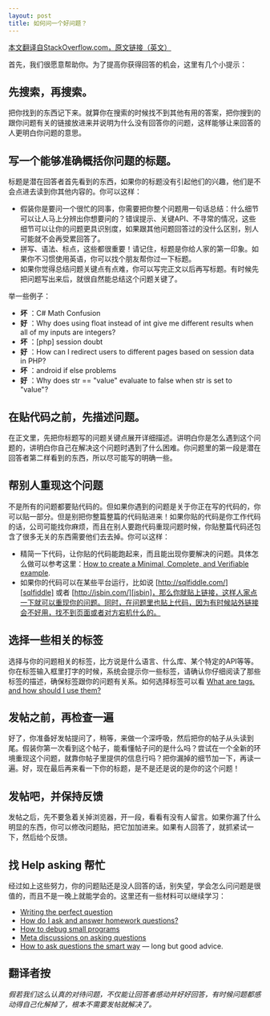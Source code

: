 ```yaml
---
layout: post
title: 如何问一个好问题？
---
```

[本文翻译自StackOverflow.com，原文链接（英文）][1]

首先，我们很愿意帮助你。为了提高你获得回答的机会，这里有几个小提示：

## 先搜索，再搜索。

把你找到的东西记下来。就算你在搜索的时候找不到其他有用的答案，把你搜到的跟你问题有关的链接放进来并说明为什么没有回答你的问题，这样能够让来回答的人更明白你问题的意思。

## 写一个能够准确概括你问题的**标题**。

标题是潜在回答者首先看到的东西，如果你的标题没有引起他们的兴趣，他们是不会点进去读到你其他内容的。你可以这样：

* 假装你是要问一个很忙的同事，你需要把你整个问题用一句话总结：什么细节可以让人马上分辨出你想要问的？错误提示、关键API、不寻常的情况，这些细节可以让你的问题更具识别度，如果跟其他问题回答过的没什么区别，别人可能就不会再受累回答了。
* 拼写、语法、标点，这些都很重要！请记住，标题是你给人家的第一印象。如果你不习惯使用英语，你可以找个朋友帮你过一下标题。
* 如果你觉得总结问题关键点有点难，你可以写完正文以后再写标题。有时候先把问题写出来后，就很自然能总结这个问题关键了。

举一些例子：
* **坏** ：C# Math Confusion
* **好** ：Why does using float instead of int give me different results when all of my inputs are integers?
* **坏** ：[php] session doubt
* **好** ：How can I redirect users to different pages based on session data in PHP?
* **坏** ：android if else problems
* **好** ：Why does str == "value" evaluate to false when str is set to "value"?

## 在贴代码之前，先描述问题。

在正文里，先把你标题写的问题关键点展开详细描述。讲明白你是怎么遇到这个问题的，讲明白你自己在解决这个问题时遇到了什么困难。你问题里的第一段是潜在回答者第二样看到的东西，所以尽可能写的明确一些。

## 帮别人重现这个问题

不是所有的问题都要贴代码的。但如果你遇到的问题是关于你正在写的代码的，你可以贴一部分。但是别把你整篇整篇的代码贴进来！如果你贴的代码是你工作代码的话，公司可能找你麻烦，而且在别人要跑代码重现问题时候，你贴整篇代码还包含了很多无关的东西需要他们去去掉。你可以这样：

* 精简一下代码，让你贴的代码能跑起来，而且能出现你要解决的问题。具体怎么做可以参考这里：[How to create a Minimal, Complete, and Verifiable example][2].
* 如果你的代码可以在某些平台运行，比如说 [http://sqlfiddle.com/][sqlfiddle] 或者 [http://jsbin.com/][jsbin]，那么你就贴上链接，这样人家点一下就可以重现你的问题。同时，在问题里也贴上代码，因为有时候站外链接会不好用，找不到页面或者对方宕机什么的。

## 选择一些相关的标签

选择与你的问题相关的标签，比方说是什么语言、什么库、某个特定的API等等。你在标签输入框里打字的时候，系统会提示你一些标签，请确认你仔细阅读了那些标签的描述，确保标签跟你的问题有关系。如何选择标签可以看 [What are tags, and how should I use them?][3]

## 发帖之前，再检查一遍

好了，你准备好发帖提问了，稍等，来做一个深呼吸，然后把你的帖子从头读到尾。假装你第一次看到这个帖子，能看懂帖子问的是什么吗？尝试在一个全新的环境重现这个问题，就靠你帖子里提供的信息行吗？把你漏掉的细节加一下，再读一遍。好，现在最后再来看一下你的标题，是不是还是说的是你的这个问题！

## 发帖吧，并保持反馈

发帖之后，先不要急着关掉浏览器，开一段，看看有没有人留言。如果你漏了什么明显的东西，你可以修改问题贴，把它加加进来。如果有人回答了，就抓紧试一下，然后给个反馈。

## 找 Help asking 帮忙

经过如上这些努力，你的问题贴还是没人回答的话，别失望，学会怎么问问题是很值的，而且不是一晚上就能学会的。这里还有一些材料可以继续学习：
* [Writing the perfect question][4]
* [How do I ask and answer homework questions?][5]
* [How to debug small programs][6]
* [Meta discussions on asking questions][7]
* [How to ask questions the smart way][8] — long but good advice.


## 翻译者按
*假若我们这么认真的对待问题，不仅能让回答者感动并好好回答，有时候问题都感动得自己化解掉了，根本不需要发帖就解决了。*



[1]: http://stackoverflow.com/help/how-to-ask
[2]: http://stackoverflow.com/help/mcve
[3]: http://stackoverflow.com/help/tagging
[4]: http://codeblog.jonskeet.uk/2010/08/29/writing-the-perfect-question/
[5]: http://meta.stackexchange.com/questions/10811/how-do-i-ask-and-answer-homework-questions
[6]: http://ericlippert.com/2014/03/05/how-to-debug-small-programs/
[7]: http://meta.stackexchange.com/questions/tagged/asking-questions
[8]: http://www.catb.org/~esr/faqs/smart-questions.html
[sqlfiddle]: http://sqlfiddle.com/
[jsbin]: http://jsbin.com/
